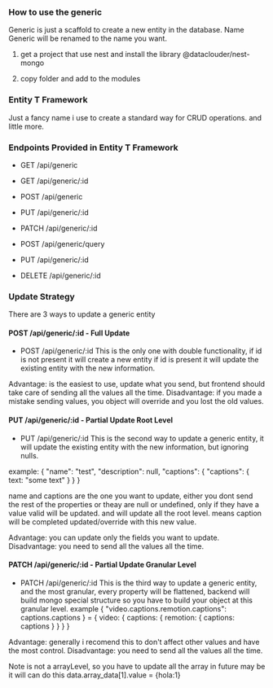 ### How to use the generic

Generic is just a scaffold to create a new entity in the database. Name Generic will be renamed to the name you want.

1. get a project that use nest and install the library @dataclouder/nest-mongo

2. copy folder and add to the modules

### Entity T Framework

Just a fancy name i use to create a standard way for CRUD operations. and little more.

### Endpoints Provided in Entity T Framework

- GET /api/generic
- GET /api/generic/:id
- POST /api/generic
- PUT /api/generic/:id
- PATCH /api/generic/:id

- POST /api/generic/query
- PUT /api/generic/:id
- DELETE /api/generic/:id

### Update Strategy

There are 3 ways to update a generic entity

#### POST /api/generic/:id - Full Update

- POST /api/generic/:id This is the only one with double functionality, if id is not present it will create a new entity if id is present it will update the existing entity with the new information.

Advantage: is the easiest to use, update what you send, but frontend should take care of sending all the values all the time. Disadvantage: if you made a mistake sending values, you object will override and you lost the old values.

#### PUT /api/generic/:id - Partial Update Root Level

- PUT /api/generic/:id This is the second way to update a generic entity, it will update the existing entity with the new information, but ignoring nulls.

example: { "name": "test", "description": null, "captions": { "captions": { text: "some text" } } }

name and captions are the one you want to update, either you dont send the rest of the properties or theay are null or undefined, only if they have a value valid will be updated. and will update all the root level. means caption will be completed updated/override with this new value.

Advantage: you can update only the fields you want to update. Disadvantage: you need to send all the values all the time.

#### PATCH /api/generic/:id - Partial Update Granular Level

- PATCH /api/generic/:id This is the third way to update a generic entity, and the most granular, every property will be flattened, backend will build mongo special structure so you have to build your object at this granular level. example { "video.captions.remotion.captions": captions.captions } = { video: { captions: { remotion: { captions: captions } } } }

Advantage: generally i recomend this to don't affect other values and have the most control. Disadvantage: you need to send all the values all the time.

Note is not a arrayLevel, so you have to update all the array in future may be it will can do this data.array_data[1].value = {hola:1}
